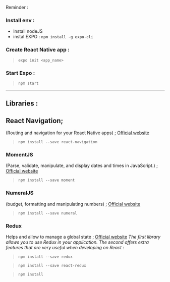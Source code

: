 Reminder :
### Install env : 
* Install nodeJS
* instal EXPO : ```npm install -g expo-cli```

### Create React Native app : 

> ```expo init <app_name>```

### Start Expo :

> ```npm start```
--------

## Libraries :

## React Navigation; 
(Routing and navigation for your React Native apps) ; 
[Official website](https://reactnavigation.org/)

> ```npm install --save react-navigation```

### MomentJS 
(Parse, validate, manipulate, and display dates and times in JavaScript.) ; [Official website](https://momentjs.com/)

> ```npm install --save moment```

### NumeralJS
(budget, formatting and manipulating numbers) ; [Official website](http://numeraljs.com/)

> ```npm install --save numeral```

### Redux
Helps and allow to manage a global state ; [Official website](https://redux.js.org/)
_The first library allows you to use Redux in your application. The second offers extra features that are very useful when developing on React :_

> ```npm install --save redux```

> ```npm install --save react-redux```

> ```npm install```

